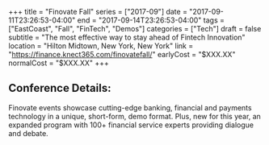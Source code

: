 +++
title = "Finovate Fall"
series = ["2017-09"]
date = "2017-09-11T23:26:53-04:00"
end = "2017-09-14T23:26:53-04:00"
tags = ["EastCoast", "Fall", "FinTech", "Demos"]
categories = ["Tech"]
draft = false
subtitle = "The most effective way to stay ahead of Fintech Innovation"
location = "Hilton Midtown, New York, New York"
link = "https://finance.knect365.com/finovatefall/"
earlyCost = "$XXX.XX"
normalCost = "$XXX.XX"
+++



## Conference Details: 

Finovate events showcase cutting-edge banking, financial and payments technology in a unique, short-form, demo format. Plus, new for this year, an expanded program with 100+ financial service experts providing dialogue and debate.
